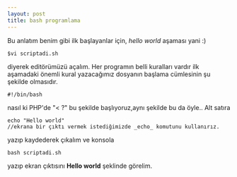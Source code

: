 ```yaml
---
layout: post
title: bash programlama
---
```

Bu anlatım benim gibi ilk başlayanlar için, _hello world_ aşaması yani :)  

	$vi scriptadi.sh
diyerek editörümüzü açalım. Her programın belli kuralları vardır ilk aşamadaki
önemli kural yazacağımız dosyanın başlama cümlesinin şu şekilde olmasıdır.  

	#!/bin/bash
nasıl ki PHP'de "< ?" bu şekilde başlıyoruz,aynı şekilde bu da öyle..  Alt
satıra  

	echo "Hello world"   
	//ekrana bir çıktı vermek istediğimizde _echo_ komutunu kullanırız.
yazıp kaydederek çıkalım ve konsola

	bash scriptadi.sh
yazıp ekran çıktısını **Hello world** şeklinde görelim.


